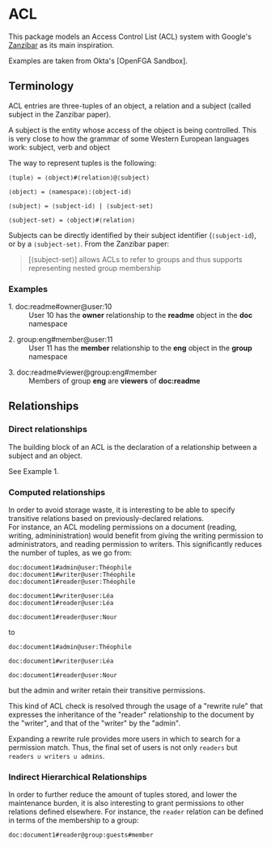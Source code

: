 # ACL

This package models an Access Control List (ACL) system with Google's [Zanzibar] as its main inspiration.

Examples are taken from Okta's [OpenFGA Sandbox].

[Zanzibar]: https://storage.googleapis.com/gweb-research2023-media/pubtools/5068.pdf
[OpenFGA]: https://play.fga.dev/sandbox/?store=entitlements

## Terminology

ACL entries are three-tuples of an object, a relation and a subject (called subject in the Zanzibar paper).

A subject is the entity whose access of the object is being controlled. This is very close to how the grammar of some Western European languages work: subject, verb and object

The way to represent tuples is the following:

```
⟨tuple⟩ = ⟨object⟩#⟨relation⟩@⟨subject⟩

⟨object⟩ = ⟨namespace⟩:⟨object-id⟩

⟨subject⟩ = ⟨subject-id⟩ | ⟨subject-set⟩

⟨subject-set⟩ = ⟨object⟩#⟨relation⟩
```

Subjects can be directly identified by their subject identifier (`⟨subject-id`), or by a `⟨subject-set⟩`. From the Zanzibar paper:

> [⟨subject-set⟩] allows ACLs to refer to groups and thus supports representing nested group membership

### Examples

<dl>
    <dt> 1. doc:readme#owner@user:10
    <dd> User 10 has the <b>owner</b> relationship to the <b>readme</b> object in the <b>doc</b> namespace
</dl>

<dl>
    <dt> 2. group:eng#member@user:11
    <dd> User 11 has the <b>member</b> relationship to the <b>eng</b> object in the <b>group</b> namespace
</dl>

<dl>
    <dt> 3. doc:readme#viewer@group:eng#member
    <dd> Members of group <b>eng</b> are <b>viewers</b> of <b>doc:readme</b>
</dl>

## Relationships

### Direct relationships

The building block of an ACL is the declaration of a relationship between a subject and an object.

See Example 1.

### Computed relationships

In order to avoid storage waste, it is interesting to be able to specify transitive relations based on previously-declared relations.  
For instance, an ACL modeling permissions on a document (reading, writing, admininistration) would benefit from
giving the writing permission to administrators, and reading permission to writers. This significantly reduces the number of tuples, as we go from:

```
doc:document1#admin@user:Théophile
doc:document1#writer@user:Théophile
doc:document1#reader@user:Théophile

doc:document1#writer@user:Léa
doc:document1#reader@user:Léa

doc:document1#reader@user:Nour
```

to
```
doc:document1#admin@user:Théophile

doc:document1#writer@user:Léa

doc:document1#reader@user:Nour
```

but the admin and writer retain their transitive permissions.

This kind of ACL check is resolved through the usage of a "rewrite rule" that expresses the inheritance of  the "reader" relationship to the document by the "writer", and that of the "writer" by the "admin".

Expanding a rewrite rule provides more users in which to search for a permission match. Thus, the final set of users is not only `readers` but `readers ∪ writers ∪ admins`.

### Indirect Hierarchical Relationships

In order to further reduce the amount of tuples stored, and lower the maintenance burden, it is also interesting to grant permissions to other relations defined elsewhere.
For instance, the `reader` relation can be defined in terms of the membership to a group:

```
doc:document1#reader@group:guests#member
```
